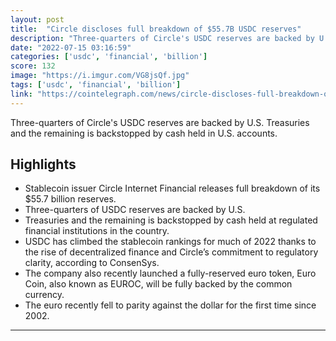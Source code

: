 ```yaml
---
layout: post
title:  "Circle discloses full breakdown of $55.7B USDC reserves"
description: "Three-quarters of Circle's USDC reserves are backed by U.S. Treasuries and the remaining is backstopped by cash held in U.S. accounts."
date: "2022-07-15 03:16:59"
categories: ['usdc', 'financial', 'billion']
score: 132
image: "https://i.imgur.com/VG8jsQf.jpg"
tags: ['usdc', 'financial', 'billion']
link: "https://cointelegraph.com/news/circle-discloses-full-breakdown-of-55-7b-usdc-reserves"
---
```


Three-quarters of Circle's USDC reserves are backed by U.S. Treasuries and the remaining is backstopped by cash held in U.S. accounts.

## Highlights

- Stablecoin issuer Circle Internet Financial releases full breakdown of its $55.7 billion reserves.
- Three-quarters of USDC reserves are backed by U.S.
- Treasuries and the remaining is backstopped by cash held at regulated financial institutions in the country.
- USDC has climbed the stablecoin rankings for much of 2022 thanks to the rise of decentralized finance and Circle’s commitment to regulatory clarity, according to ConsenSys.
- The company also recently launched a fully-reserved euro token, Euro Coin, also known as EUROC, will be fully backed by the common currency.
- The euro recently fell to parity against the dollar for the first time since 2002.

---
